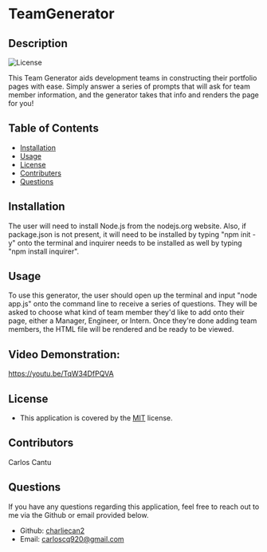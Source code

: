 # TeamGenerator
## Description
![License](https://img.shields.io/badge/license-MIT-blue)
    
This Team Generator aids development teams in constructing their portfolio pages with ease. Simply answer a series of prompts that will ask for team member information, and the generator takes that info and renders the page for you!
## Table of Contents
* [Installation](#installation)
* [Usage](#usage)
* [License](#license)
* [Contributers](#contributors)
* [Questions](#questions)
## Installation
The user will need to install Node.js from the nodejs.org website. Also, if package.json is not present, it will need to be installed by typing "npm init -y" onto the terminal and inquirer needs to be installed as well by typing "npm install inquirer".
## Usage
To use this generator, the user should open up the terminal and input "node app.js" onto the command line to receive a series of questions. They will be asked to choose what kind of team member they'd like to add onto their page, either a Manager, Engineer, or Intern. Once they're done adding team members, the HTML file will be rendered and be ready to be viewed.
## Video Demonstration:
https://youtu.be/TqW34DfPQVA
## License
*   This application is covered by the [MIT](https://opensource.org/licenses/MIT/) license.
## Contributors
Carlos Cantu
## Questions
If you have any questions regarding this application, feel free to reach out to me via the Github or email provided below.
*   Github: [charliecan2](https://github.com/charliecan2)
*   Email: carloscq920@gmail.com